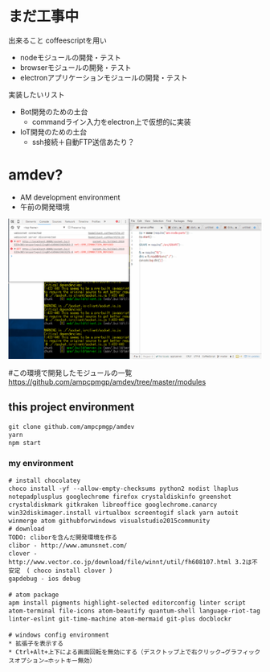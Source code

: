 # まだ工事中

出来ること
coffeescriptを用い
* nodeモジュールの開発・テスト
* browserモジュールの開発・テスト
* electronアプリケーションモジュールの開発・テスト

実装したいリスト
* Bot開発のための土台
  * commandライン入力をelectron上で仮想的に実装
* IoT開発のための土台
  * ssh接続＋自動FTP送信あたり？


# amdev?
* AM development environment
* 午前の開発環境

![](img/Animation.gif)

#この環境で開発したモジュールの一覧
https://github.com/ampcpmgp/amdev/tree/master/modules


## this project environment
```
git clone github.com/ampcpmgp/amdev
yarn
npm start
```

### my environment

```
# install chocolatey
choco install -yf --allow-empty-checksums python2 nodist lhaplus notepadplusplus googlechrome firefox crystaldiskinfo greenshot crystaldiskmark gitkraken libreoffice googlechrome.canarcy win32diskimager.install virtualbox screentogif slack yarn autoit winmerge atom githubforwindows visualstudio2015community
# download
TODO: cliborを含んだ開発環境を作る
clibor - http://www.amunsnet.com/
clover - http://www.vector.co.jp/download/file/winnt/util/fh608107.html 3.2は不安定　( choco install clover )
gapdebug - ios debug

# atom package
apm install pigments highlight-selected editorconfig linter script atom-terminal file-icons atom-beautify quantum-shell language-riot-tag linter-eslint git-time-machine atom-mermaid git-plus docblockr

# windows config environment
* 拡張子を表示する
* Ctrl+Alt+上下による画面回転を無効にする（デスクトップ上で右クリック→グラフィックスオプション→ホットキー無効）
